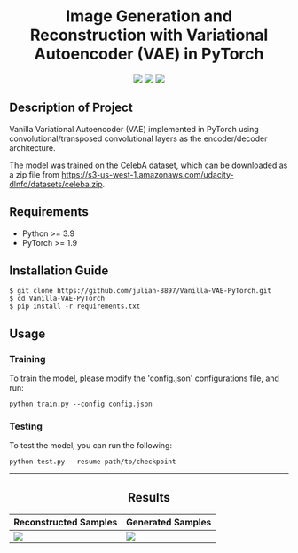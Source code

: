 <h1 align="center">
  <b>Image Generation and Reconstruction with Variational Autoencoder (VAE) in PyTorch</b><br>
</h1>

<p align="center">
      <a href="https://www.python.org/">
        <img src="https://img.shields.io/badge/Python-3.9-ff69b4.svg" /></a>
       <a href= "https://pytorch.org/">
        <img src="https://img.shields.io/badge/PyTorch-1.9-2BAF2B.svg" /></a>
       <a href= "https://github.com/julian-8897/Vanilla-VAE-PyTorch/blob/master/LICENSE.md">
        <img src="https://img.shields.io/badge/license-MIT-blue.svg" /></a>
         
</p>

## Description of Project

Vanilla Variational Autoencoder (VAE) implemented in PyTorch using convolutional/transposed convolutional layers as the encoder/decoder architecture.

The model was trained on the CelebA dataset, which can be downloaded as a zip file from https://s3-us-west-1.amazonaws.com/udacity-dlnfd/datasets/celeba.zip.

## Requirements

- Python >= 3.9
- PyTorch >= 1.9

## Installation Guide

```
$ git clone https://github.com/julian-8897/Vanilla-VAE-PyTorch.git
$ cd Vanilla-VAE-PyTorch
$ pip install -r requirements.txt
```

## Usage

### Training

To train the model, please modify the 'config.json' configurations file, and run:

```
python train.py --config config.json
```

### Testing

To test the model, you can run the following:

```
python test.py --resume path/to/checkpoint
```

---

<h2 align="center">
  <b>Results</b><br>
</h2>

| Reconstructed Samples | Generated Samples |
| --------------------- | ----------------- |
| ![][1]                | ![][2]            |

[1]: https://github.com/julian-8897/Vanilla-VAE-PyTorch/blob/master/Reconstructions/recons_epoch_10.png
[2]: https://github.com/julian-8897/Vanilla-VAE-PyTorch/blob/master/Samples/generated_samples_epoch_10.png
